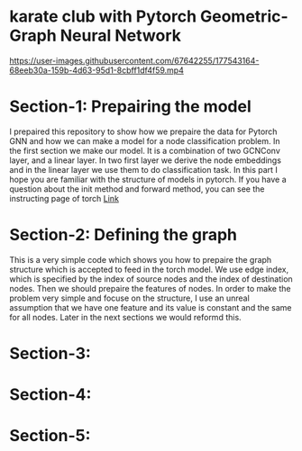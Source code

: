 # karate club with Pytorch Geometric-Graph Neural Network 




https://user-images.githubusercontent.com/67642255/177543164-68eeb30a-159b-4d63-95d1-8cbff1df4f59.mp4


# Section-1: Prepairing the model
I prepaired this repository to show how we prepaire the data for Pytorch GNN and how we can make a model for a node classification problem.
In the first section we make our model. It is a combination of two GCNConv layer, and a linear layer. In two first layer we derive the node embeddings and in the linear layer we use them to do classification task. 
In this part I hope you are familiar with the structure of models in pytorch. If you have a question about the init method and forward method, you can see the instructing page of torch [Link](https://pytorch-geometric.readthedocs.io/en/latest/modules/nn.html)   

# Section-2: Defining the graph
This is a very simple code which shows you how to prepaire the graph structure which is accepted to feed in the torch model. We use edge index, which is specified by the index of source nodes and the index of destination nodes. 
Then we should prepaire the features of nodes. In order to make the problem very simple and focuse on the structure, I use an unreal assumption that we have one feature and its value is constant and the same for all nodes. Later in the next sections we would reformd this.
# Section-3: 

# Section-4: 

# Section-5: 
